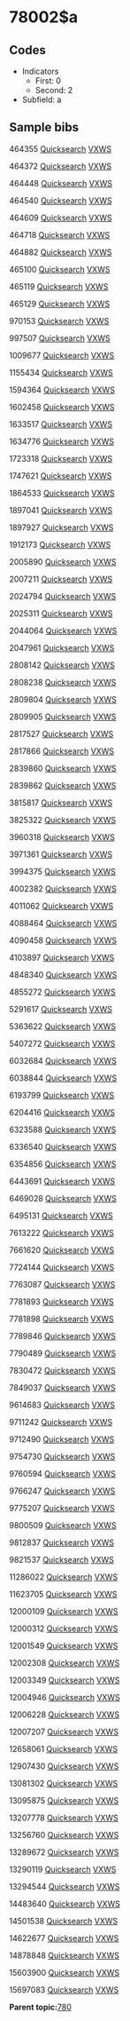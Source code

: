 # 78002$a

## Codes

-   Indicators
    -   First: 0
    -   Second: 2
-   Subfield: a

## Sample bibs

464355 [Quicksearch](https://search.library.yale.edu/catalog/464355) [VXWS](http://prodorbis.library.yale.edu:7014/vxws/GetHoldingsService?bibId=464355)

464372 [Quicksearch](https://search.library.yale.edu/catalog/464372) [VXWS](http://prodorbis.library.yale.edu:7014/vxws/GetHoldingsService?bibId=464372)

464448 [Quicksearch](https://search.library.yale.edu/catalog/464448) [VXWS](http://prodorbis.library.yale.edu:7014/vxws/GetHoldingsService?bibId=464448)

464540 [Quicksearch](https://search.library.yale.edu/catalog/464540) [VXWS](http://prodorbis.library.yale.edu:7014/vxws/GetHoldingsService?bibId=464540)

464609 [Quicksearch](https://search.library.yale.edu/catalog/464609) [VXWS](http://prodorbis.library.yale.edu:7014/vxws/GetHoldingsService?bibId=464609)

464718 [Quicksearch](https://search.library.yale.edu/catalog/464718) [VXWS](http://prodorbis.library.yale.edu:7014/vxws/GetHoldingsService?bibId=464718)

464882 [Quicksearch](https://search.library.yale.edu/catalog/464882) [VXWS](http://prodorbis.library.yale.edu:7014/vxws/GetHoldingsService?bibId=464882)

465100 [Quicksearch](https://search.library.yale.edu/catalog/465100) [VXWS](http://prodorbis.library.yale.edu:7014/vxws/GetHoldingsService?bibId=465100)

465119 [Quicksearch](https://search.library.yale.edu/catalog/465119) [VXWS](http://prodorbis.library.yale.edu:7014/vxws/GetHoldingsService?bibId=465119)

465129 [Quicksearch](https://search.library.yale.edu/catalog/465129) [VXWS](http://prodorbis.library.yale.edu:7014/vxws/GetHoldingsService?bibId=465129)

970153 [Quicksearch](https://search.library.yale.edu/catalog/970153) [VXWS](http://prodorbis.library.yale.edu:7014/vxws/GetHoldingsService?bibId=970153)

997507 [Quicksearch](https://search.library.yale.edu/catalog/997507) [VXWS](http://prodorbis.library.yale.edu:7014/vxws/GetHoldingsService?bibId=997507)

1009677 [Quicksearch](https://search.library.yale.edu/catalog/1009677) [VXWS](http://prodorbis.library.yale.edu:7014/vxws/GetHoldingsService?bibId=1009677)

1155434 [Quicksearch](https://search.library.yale.edu/catalog/1155434) [VXWS](http://prodorbis.library.yale.edu:7014/vxws/GetHoldingsService?bibId=1155434)

1594364 [Quicksearch](https://search.library.yale.edu/catalog/1594364) [VXWS](http://prodorbis.library.yale.edu:7014/vxws/GetHoldingsService?bibId=1594364)

1602458 [Quicksearch](https://search.library.yale.edu/catalog/1602458) [VXWS](http://prodorbis.library.yale.edu:7014/vxws/GetHoldingsService?bibId=1602458)

1633517 [Quicksearch](https://search.library.yale.edu/catalog/1633517) [VXWS](http://prodorbis.library.yale.edu:7014/vxws/GetHoldingsService?bibId=1633517)

1634776 [Quicksearch](https://search.library.yale.edu/catalog/1634776) [VXWS](http://prodorbis.library.yale.edu:7014/vxws/GetHoldingsService?bibId=1634776)

1723318 [Quicksearch](https://search.library.yale.edu/catalog/1723318) [VXWS](http://prodorbis.library.yale.edu:7014/vxws/GetHoldingsService?bibId=1723318)

1747621 [Quicksearch](https://search.library.yale.edu/catalog/1747621) [VXWS](http://prodorbis.library.yale.edu:7014/vxws/GetHoldingsService?bibId=1747621)

1864533 [Quicksearch](https://search.library.yale.edu/catalog/1864533) [VXWS](http://prodorbis.library.yale.edu:7014/vxws/GetHoldingsService?bibId=1864533)

1897041 [Quicksearch](https://search.library.yale.edu/catalog/1897041) [VXWS](http://prodorbis.library.yale.edu:7014/vxws/GetHoldingsService?bibId=1897041)

1897927 [Quicksearch](https://search.library.yale.edu/catalog/1897927) [VXWS](http://prodorbis.library.yale.edu:7014/vxws/GetHoldingsService?bibId=1897927)

1912173 [Quicksearch](https://search.library.yale.edu/catalog/1912173) [VXWS](http://prodorbis.library.yale.edu:7014/vxws/GetHoldingsService?bibId=1912173)

2005890 [Quicksearch](https://search.library.yale.edu/catalog/2005890) [VXWS](http://prodorbis.library.yale.edu:7014/vxws/GetHoldingsService?bibId=2005890)

2007211 [Quicksearch](https://search.library.yale.edu/catalog/2007211) [VXWS](http://prodorbis.library.yale.edu:7014/vxws/GetHoldingsService?bibId=2007211)

2024794 [Quicksearch](https://search.library.yale.edu/catalog/2024794) [VXWS](http://prodorbis.library.yale.edu:7014/vxws/GetHoldingsService?bibId=2024794)

2025311 [Quicksearch](https://search.library.yale.edu/catalog/2025311) [VXWS](http://prodorbis.library.yale.edu:7014/vxws/GetHoldingsService?bibId=2025311)

2044064 [Quicksearch](https://search.library.yale.edu/catalog/2044064) [VXWS](http://prodorbis.library.yale.edu:7014/vxws/GetHoldingsService?bibId=2044064)

2047961 [Quicksearch](https://search.library.yale.edu/catalog/2047961) [VXWS](http://prodorbis.library.yale.edu:7014/vxws/GetHoldingsService?bibId=2047961)

2808142 [Quicksearch](https://search.library.yale.edu/catalog/2808142) [VXWS](http://prodorbis.library.yale.edu:7014/vxws/GetHoldingsService?bibId=2808142)

2808238 [Quicksearch](https://search.library.yale.edu/catalog/2808238) [VXWS](http://prodorbis.library.yale.edu:7014/vxws/GetHoldingsService?bibId=2808238)

2809804 [Quicksearch](https://search.library.yale.edu/catalog/2809804) [VXWS](http://prodorbis.library.yale.edu:7014/vxws/GetHoldingsService?bibId=2809804)

2809905 [Quicksearch](https://search.library.yale.edu/catalog/2809905) [VXWS](http://prodorbis.library.yale.edu:7014/vxws/GetHoldingsService?bibId=2809905)

2817527 [Quicksearch](https://search.library.yale.edu/catalog/2817527) [VXWS](http://prodorbis.library.yale.edu:7014/vxws/GetHoldingsService?bibId=2817527)

2817866 [Quicksearch](https://search.library.yale.edu/catalog/2817866) [VXWS](http://prodorbis.library.yale.edu:7014/vxws/GetHoldingsService?bibId=2817866)

2839860 [Quicksearch](https://search.library.yale.edu/catalog/2839860) [VXWS](http://prodorbis.library.yale.edu:7014/vxws/GetHoldingsService?bibId=2839860)

2839862 [Quicksearch](https://search.library.yale.edu/catalog/2839862) [VXWS](http://prodorbis.library.yale.edu:7014/vxws/GetHoldingsService?bibId=2839862)

3815817 [Quicksearch](https://search.library.yale.edu/catalog/3815817) [VXWS](http://prodorbis.library.yale.edu:7014/vxws/GetHoldingsService?bibId=3815817)

3825322 [Quicksearch](https://search.library.yale.edu/catalog/3825322) [VXWS](http://prodorbis.library.yale.edu:7014/vxws/GetHoldingsService?bibId=3825322)

3960318 [Quicksearch](https://search.library.yale.edu/catalog/3960318) [VXWS](http://prodorbis.library.yale.edu:7014/vxws/GetHoldingsService?bibId=3960318)

3971361 [Quicksearch](https://search.library.yale.edu/catalog/3971361) [VXWS](http://prodorbis.library.yale.edu:7014/vxws/GetHoldingsService?bibId=3971361)

3994375 [Quicksearch](https://search.library.yale.edu/catalog/3994375) [VXWS](http://prodorbis.library.yale.edu:7014/vxws/GetHoldingsService?bibId=3994375)

4002382 [Quicksearch](https://search.library.yale.edu/catalog/4002382) [VXWS](http://prodorbis.library.yale.edu:7014/vxws/GetHoldingsService?bibId=4002382)

4011062 [Quicksearch](https://search.library.yale.edu/catalog/4011062) [VXWS](http://prodorbis.library.yale.edu:7014/vxws/GetHoldingsService?bibId=4011062)

4088464 [Quicksearch](https://search.library.yale.edu/catalog/4088464) [VXWS](http://prodorbis.library.yale.edu:7014/vxws/GetHoldingsService?bibId=4088464)

4090458 [Quicksearch](https://search.library.yale.edu/catalog/4090458) [VXWS](http://prodorbis.library.yale.edu:7014/vxws/GetHoldingsService?bibId=4090458)

4103897 [Quicksearch](https://search.library.yale.edu/catalog/4103897) [VXWS](http://prodorbis.library.yale.edu:7014/vxws/GetHoldingsService?bibId=4103897)

4848340 [Quicksearch](https://search.library.yale.edu/catalog/4848340) [VXWS](http://prodorbis.library.yale.edu:7014/vxws/GetHoldingsService?bibId=4848340)

4855272 [Quicksearch](https://search.library.yale.edu/catalog/4855272) [VXWS](http://prodorbis.library.yale.edu:7014/vxws/GetHoldingsService?bibId=4855272)

5291617 [Quicksearch](https://search.library.yale.edu/catalog/5291617) [VXWS](http://prodorbis.library.yale.edu:7014/vxws/GetHoldingsService?bibId=5291617)

5363622 [Quicksearch](https://search.library.yale.edu/catalog/5363622) [VXWS](http://prodorbis.library.yale.edu:7014/vxws/GetHoldingsService?bibId=5363622)

5407272 [Quicksearch](https://search.library.yale.edu/catalog/5407272) [VXWS](http://prodorbis.library.yale.edu:7014/vxws/GetHoldingsService?bibId=5407272)

6032684 [Quicksearch](https://search.library.yale.edu/catalog/6032684) [VXWS](http://prodorbis.library.yale.edu:7014/vxws/GetHoldingsService?bibId=6032684)

6038844 [Quicksearch](https://search.library.yale.edu/catalog/6038844) [VXWS](http://prodorbis.library.yale.edu:7014/vxws/GetHoldingsService?bibId=6038844)

6193799 [Quicksearch](https://search.library.yale.edu/catalog/6193799) [VXWS](http://prodorbis.library.yale.edu:7014/vxws/GetHoldingsService?bibId=6193799)

6204416 [Quicksearch](https://search.library.yale.edu/catalog/6204416) [VXWS](http://prodorbis.library.yale.edu:7014/vxws/GetHoldingsService?bibId=6204416)

6323588 [Quicksearch](https://search.library.yale.edu/catalog/6323588) [VXWS](http://prodorbis.library.yale.edu:7014/vxws/GetHoldingsService?bibId=6323588)

6336540 [Quicksearch](https://search.library.yale.edu/catalog/6336540) [VXWS](http://prodorbis.library.yale.edu:7014/vxws/GetHoldingsService?bibId=6336540)

6354856 [Quicksearch](https://search.library.yale.edu/catalog/6354856) [VXWS](http://prodorbis.library.yale.edu:7014/vxws/GetHoldingsService?bibId=6354856)

6443691 [Quicksearch](https://search.library.yale.edu/catalog/6443691) [VXWS](http://prodorbis.library.yale.edu:7014/vxws/GetHoldingsService?bibId=6443691)

6469028 [Quicksearch](https://search.library.yale.edu/catalog/6469028) [VXWS](http://prodorbis.library.yale.edu:7014/vxws/GetHoldingsService?bibId=6469028)

6495131 [Quicksearch](https://search.library.yale.edu/catalog/6495131) [VXWS](http://prodorbis.library.yale.edu:7014/vxws/GetHoldingsService?bibId=6495131)

7613222 [Quicksearch](https://search.library.yale.edu/catalog/7613222) [VXWS](http://prodorbis.library.yale.edu:7014/vxws/GetHoldingsService?bibId=7613222)

7661620 [Quicksearch](https://search.library.yale.edu/catalog/7661620) [VXWS](http://prodorbis.library.yale.edu:7014/vxws/GetHoldingsService?bibId=7661620)

7724144 [Quicksearch](https://search.library.yale.edu/catalog/7724144) [VXWS](http://prodorbis.library.yale.edu:7014/vxws/GetHoldingsService?bibId=7724144)

7763087 [Quicksearch](https://search.library.yale.edu/catalog/7763087) [VXWS](http://prodorbis.library.yale.edu:7014/vxws/GetHoldingsService?bibId=7763087)

7781893 [Quicksearch](https://search.library.yale.edu/catalog/7781893) [VXWS](http://prodorbis.library.yale.edu:7014/vxws/GetHoldingsService?bibId=7781893)

7781898 [Quicksearch](https://search.library.yale.edu/catalog/7781898) [VXWS](http://prodorbis.library.yale.edu:7014/vxws/GetHoldingsService?bibId=7781898)

7789846 [Quicksearch](https://search.library.yale.edu/catalog/7789846) [VXWS](http://prodorbis.library.yale.edu:7014/vxws/GetHoldingsService?bibId=7789846)

7790489 [Quicksearch](https://search.library.yale.edu/catalog/7790489) [VXWS](http://prodorbis.library.yale.edu:7014/vxws/GetHoldingsService?bibId=7790489)

7830472 [Quicksearch](https://search.library.yale.edu/catalog/7830472) [VXWS](http://prodorbis.library.yale.edu:7014/vxws/GetHoldingsService?bibId=7830472)

7849037 [Quicksearch](https://search.library.yale.edu/catalog/7849037) [VXWS](http://prodorbis.library.yale.edu:7014/vxws/GetHoldingsService?bibId=7849037)

9614683 [Quicksearch](https://search.library.yale.edu/catalog/9614683) [VXWS](http://prodorbis.library.yale.edu:7014/vxws/GetHoldingsService?bibId=9614683)

9711242 [Quicksearch](https://search.library.yale.edu/catalog/9711242) [VXWS](http://prodorbis.library.yale.edu:7014/vxws/GetHoldingsService?bibId=9711242)

9712490 [Quicksearch](https://search.library.yale.edu/catalog/9712490) [VXWS](http://prodorbis.library.yale.edu:7014/vxws/GetHoldingsService?bibId=9712490)

9754730 [Quicksearch](https://search.library.yale.edu/catalog/9754730) [VXWS](http://prodorbis.library.yale.edu:7014/vxws/GetHoldingsService?bibId=9754730)

9760594 [Quicksearch](https://search.library.yale.edu/catalog/9760594) [VXWS](http://prodorbis.library.yale.edu:7014/vxws/GetHoldingsService?bibId=9760594)

9766247 [Quicksearch](https://search.library.yale.edu/catalog/9766247) [VXWS](http://prodorbis.library.yale.edu:7014/vxws/GetHoldingsService?bibId=9766247)

9775207 [Quicksearch](https://search.library.yale.edu/catalog/9775207) [VXWS](http://prodorbis.library.yale.edu:7014/vxws/GetHoldingsService?bibId=9775207)

9800509 [Quicksearch](https://search.library.yale.edu/catalog/9800509) [VXWS](http://prodorbis.library.yale.edu:7014/vxws/GetHoldingsService?bibId=9800509)

9812837 [Quicksearch](https://search.library.yale.edu/catalog/9812837) [VXWS](http://prodorbis.library.yale.edu:7014/vxws/GetHoldingsService?bibId=9812837)

9821537 [Quicksearch](https://search.library.yale.edu/catalog/9821537) [VXWS](http://prodorbis.library.yale.edu:7014/vxws/GetHoldingsService?bibId=9821537)

11286022 [Quicksearch](https://search.library.yale.edu/catalog/11286022) [VXWS](http://prodorbis.library.yale.edu:7014/vxws/GetHoldingsService?bibId=11286022)

11623705 [Quicksearch](https://search.library.yale.edu/catalog/11623705) [VXWS](http://prodorbis.library.yale.edu:7014/vxws/GetHoldingsService?bibId=11623705)

12000109 [Quicksearch](https://search.library.yale.edu/catalog/12000109) [VXWS](http://prodorbis.library.yale.edu:7014/vxws/GetHoldingsService?bibId=12000109)

12000312 [Quicksearch](https://search.library.yale.edu/catalog/12000312) [VXWS](http://prodorbis.library.yale.edu:7014/vxws/GetHoldingsService?bibId=12000312)

12001549 [Quicksearch](https://search.library.yale.edu/catalog/12001549) [VXWS](http://prodorbis.library.yale.edu:7014/vxws/GetHoldingsService?bibId=12001549)

12002308 [Quicksearch](https://search.library.yale.edu/catalog/12002308) [VXWS](http://prodorbis.library.yale.edu:7014/vxws/GetHoldingsService?bibId=12002308)

12003349 [Quicksearch](https://search.library.yale.edu/catalog/12003349) [VXWS](http://prodorbis.library.yale.edu:7014/vxws/GetHoldingsService?bibId=12003349)

12004946 [Quicksearch](https://search.library.yale.edu/catalog/12004946) [VXWS](http://prodorbis.library.yale.edu:7014/vxws/GetHoldingsService?bibId=12004946)

12006228 [Quicksearch](https://search.library.yale.edu/catalog/12006228) [VXWS](http://prodorbis.library.yale.edu:7014/vxws/GetHoldingsService?bibId=12006228)

12007207 [Quicksearch](https://search.library.yale.edu/catalog/12007207) [VXWS](http://prodorbis.library.yale.edu:7014/vxws/GetHoldingsService?bibId=12007207)

12658061 [Quicksearch](https://search.library.yale.edu/catalog/12658061) [VXWS](http://prodorbis.library.yale.edu:7014/vxws/GetHoldingsService?bibId=12658061)

12907430 [Quicksearch](https://search.library.yale.edu/catalog/12907430) [VXWS](http://prodorbis.library.yale.edu:7014/vxws/GetHoldingsService?bibId=12907430)

13081302 [Quicksearch](https://search.library.yale.edu/catalog/13081302) [VXWS](http://prodorbis.library.yale.edu:7014/vxws/GetHoldingsService?bibId=13081302)

13095875 [Quicksearch](https://search.library.yale.edu/catalog/13095875) [VXWS](http://prodorbis.library.yale.edu:7014/vxws/GetHoldingsService?bibId=13095875)

13207778 [Quicksearch](https://search.library.yale.edu/catalog/13207778) [VXWS](http://prodorbis.library.yale.edu:7014/vxws/GetHoldingsService?bibId=13207778)

13256760 [Quicksearch](https://search.library.yale.edu/catalog/13256760) [VXWS](http://prodorbis.library.yale.edu:7014/vxws/GetHoldingsService?bibId=13256760)

13289672 [Quicksearch](https://search.library.yale.edu/catalog/13289672) [VXWS](http://prodorbis.library.yale.edu:7014/vxws/GetHoldingsService?bibId=13289672)

13290119 [Quicksearch](https://search.library.yale.edu/catalog/13290119) [VXWS](http://prodorbis.library.yale.edu:7014/vxws/GetHoldingsService?bibId=13290119)

13294544 [Quicksearch](https://search.library.yale.edu/catalog/13294544) [VXWS](http://prodorbis.library.yale.edu:7014/vxws/GetHoldingsService?bibId=13294544)

14483640 [Quicksearch](https://search.library.yale.edu/catalog/14483640) [VXWS](http://prodorbis.library.yale.edu:7014/vxws/GetHoldingsService?bibId=14483640)

14501538 [Quicksearch](https://search.library.yale.edu/catalog/14501538) [VXWS](http://prodorbis.library.yale.edu:7014/vxws/GetHoldingsService?bibId=14501538)

14622677 [Quicksearch](https://search.library.yale.edu/catalog/14622677) [VXWS](http://prodorbis.library.yale.edu:7014/vxws/GetHoldingsService?bibId=14622677)

14878848 [Quicksearch](https://search.library.yale.edu/catalog/14878848) [VXWS](http://prodorbis.library.yale.edu:7014/vxws/GetHoldingsService?bibId=14878848)

15603900 [Quicksearch](https://search.library.yale.edu/catalog/15603900) [VXWS](http://prodorbis.library.yale.edu:7014/vxws/GetHoldingsService?bibId=15603900)

15697083 [Quicksearch](https://search.library.yale.edu/catalog/15697083) [VXWS](http://prodorbis.library.yale.edu:7014/vxws/GetHoldingsService?bibId=15697083)

**Parent topic:**[780](../../tags/780/780.md)

